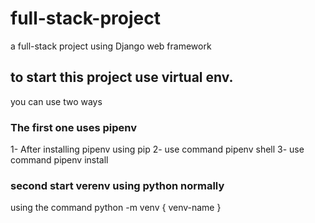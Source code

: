 # full-stack-project
a full-stack project using Django web framework
## to start this project use virtual env.
you can use two ways 
### The first one uses pipenv 
1- After installing pipenv using pip
2- use command pipenv shell
3- use command pipenv install
### second start verenv using python normally
using the command python -m venv { venv-name }

